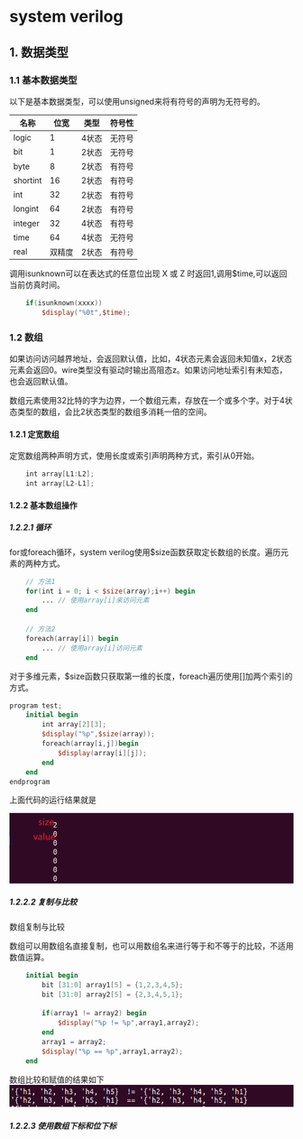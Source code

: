 # system verilog

## 1. 数据类型

### 1.1 基本数据类型

以下是基本数据类型，可以使用unsigned来将有符号的声明为无符号的。

|名称|位宽|类型|符号性|
|----|----|----|----|
|logic|1|4状态|无符号|
|bit|1|2状态|无符号|
|byte|8|2状态|有符号|
|shortint|16|2状态|有符号|
|int|32|2状态|有符号|
|longint|64|2状态|有符号|
|integer|32|4状态|有符号|
|time|64|4状态|无符号|
|real|双精度|2状态|有符号|

调用isunknown可以在表达式的任意位出现 X 或 Z 时返回1,调用$time,可以返回当前仿真时间。

```verilog
    if(isunknown(xxxx)) 
        $display("%0t",$time);
```

### 1.2 数组

如果访问访问越界地址，会返回默认值，比如，4状态元素会返回未知值x，2状态元素会返回0。wire类型没有驱动时输出高阻态z。如果访问地址索引有未知态，也会返回默认值。

数组元素使用32比特的字为边界，一个数组元素，存放在一个或多个字。对于4状态类型的数组，会比2状态类型的数组多消耗一倍的空间。

#### 1.2.1 定宽数组

定宽数组两种声明方式，使用长度或索引声明两种方式，索引从0开始。

``` verilog
    int array[L1:L2];
    int array[L2-L1];
```

#### 1.2.2 基本数组操作

##### 1.2.2.1 循环
for或foreach循环，system verilog使用$size函数获取定长数组的长度。遍历元素的两种方式。

```verilog
    // 方法1
    for(int i = 0; i < $size(array);i++) begin
        ... // 使用array[i]来访问元素
    end

    // 方法2
    foreach(array[i]) begin
        ... // 使用array[i]访问元素
    end
```

对于多维元素，$size函数只获取第一维的长度，foreach遍历使用[]加两个索引的方式。

```verilog
program test;
    initial begin
        int array[2][3];
        $display("%p",$size(array));
        foreach(array[i,j])begin
            $display(array[i][j]);
        end
    end
endprogram
```

上面代码的运行结果就是

![alt text](image-2.png)

##### 1.2.2.2 复制与比较

数组复制与比较

数组可以用数组名直接复制，也可以用数组名来进行等于和不等于的比较，不适用数值运算。

```verilog
    initial begin
        bit [31:0] array1[5] = {1,2,3,4,5};
        bit [31:0] array2[5] = {2,3,4,5,1};

        if(array1 != array2) begin
            $display("%p != %p",array1,array2);
        end
        array1 = array2;
        $display("%p == %p",array1,array2);
    end
```

数组比较和赋值的结果如下
![alt text](image-3.png)

##### 1.2.2.3 使用数组下标和位下标